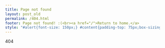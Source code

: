 ```yaml
---
title: Page not found
layout: post_old
permalink: /404.html
footer: Page not found! :(<br><a href="/">Return to home.</a>
style: "#alert{font-size: 150px;} #content{padding-top: 75px;box-sizing: border-box;}"
---
```


<span id="alert">404</span>